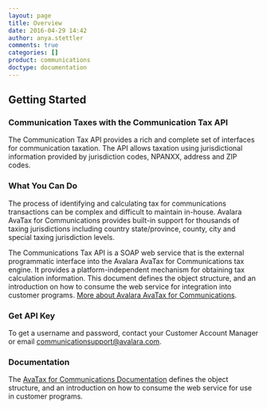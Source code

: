 ```yaml
---
layout: page
title: Overview
date: 2016-04-29 14:42
author: anya.stettler
comments: true
categories: []
product: communications
doctype: documentation
---
```

<h2>Getting Started</h2>
<h3>Communication Taxes with the Communication Tax API</h3>
The Communication Tax API provides a rich and complete set of interfaces for communication taxation. The API allows taxation using jurisdictional information provided by jurisdiction codes, NPANXX, address and ZIP codes.
<h3>What You Can Do</h3>
The process of identifying and calculating tax for communications transactions can be complex and difficult to maintain in-house. Avalara AvaTax for Communications provides built-in support for thousands of taxing jurisdictions including country state/province, county, city and special taxing jurisdiction levels.

The Communications Tax API is a SOAP web service that is the external programmatic interface into the Avalara AvaTax for Communications tax engine. It provides a platform-independent mechanism for obtaining tax calculation information. This document defines the object structure, and an introduction on how to consume the web service for integration into customer programs. <a href="https://www.avalara.com/products/communications-tax/">More about Avalara AvaTax for Communications</a>.
<h3>Get API Key</h3>
To get a username and password, contact your Customer Account Manager or email <a href="mailto:communicationsupport@avalara.com">communicationsupport@avalara.com</a>.
<h3>Documentation</h3>
The <a href="/communications/api-reference/">AvaTax for Communications Documentation</a> defines the object structure, and an introduction on how to consume the web service for use in customer programs.
